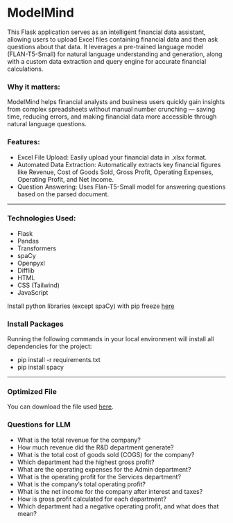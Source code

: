 # ModelMind

This Flask application serves as an intelligent financial data assistant, allowing users to upload Excel files containing financial data and then ask questions about that data. It leverages a pre-trained language model (FLAN-T5-Small) for natural language understanding and generation, along with a custom data extraction and query engine for accurate financial calculations.

### Why it matters: 

ModelMind helps financial analysts and business users quickly gain insights from complex spreadsheets without manual number crunching — saving time, reducing errors, and making financial data more accessible through natural language questions.

### Features:
- Excel File Upload: Easily upload your financial data in .xlsx format.
- Automated Data Extraction: Automatically extracts key financial figures like Revenue, Cost of Goods Sold, Gross Profit, Operating Expenses, Operating Profit, and Net Income.
- Question Answering: Uses Flan-T5-Small model for answering questions based on the parsed document.

---

### Technologies Used:
- Flask
- Pandas
- Transformers
- spaCy
- Openpyxl
- Difflib
- HTML
- CSS (Tailwind)
- JavaScript

Install python libraries (except spaCy) with pip freeze [here](https://github.com/MilanSuri/ModelMind/blob/main/requirements.txt)

### Install Packages
Running the following commands in your local environment will install all dependencies for the project:
- pip install -r requirements.txt
- pip install spacy

---

### Optimized File
You can download the file used [here](https://github.com/MilanSuri/ModelMind/blob/main/Docubridge%20Internship%20Sample%20Sheet%201.xlsx).

### Questions for LLM
- What is the total revenue for the company?
- How much revenue did the R&D department generate?
- What is the total cost of goods sold (COGS) for the company?
- Which department had the highest gross profit?
- What are the operating expenses for the Admin department?
- What is the operating profit for the Services department?
- What is the company’s total operating profit?
- What is the net income for the company after interest and taxes?
- How is gross profit calculated for each department?
- Which department had a negative operating profit, and what does that mean?
